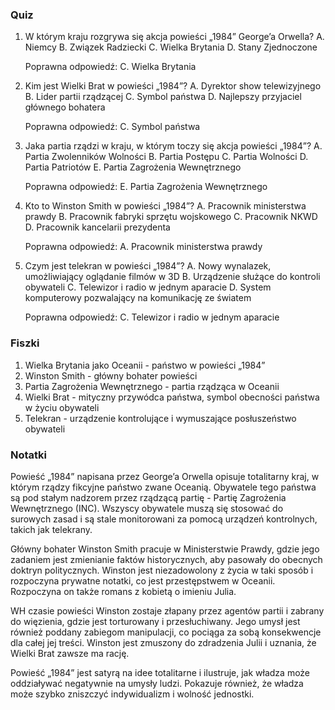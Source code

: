  ### Quiz

1. W którym kraju rozgrywa się akcja powieści „1984” George’a Orwella?
	A. Niemcy
	B. Związek Radziecki
	C. Wielka Brytania
	D. Stany Zjednoczone

	Poprawna odpowiedź: C. Wielka Brytania

2. Kim jest Wielki Brat w powieści „1984”?
	A. Dyrektor show telewizyjnego
	B. Lider partii rządzącej
	C. Symbol państwa
	D. Najlepszy przyjaciel głównego bohatera

	Poprawna odpowiedź: C. Symbol państwa

3. Jaka partia rządzi w kraju, w którym toczy się akcja powieści „1984”?
	A. Partia Zwolenników Wolności
	B. Partia Postępu
	C. Partia Wolności
	D. Partia Patriotów
	E. Partia Zagrożenia Wewnętrznego

	Poprawna odpowiedź: E. Partia Zagrożenia Wewnętrznego

4. Kto to Winston Smith w powieści „1984”?
	A. Pracownik ministerstwa prawdy
	B. Pracownik fabryki sprzętu wojskowego
	C. Pracownik NKWD
	D. Pracownik kancelarii prezydenta

	Poprawna odpowiedź: A. Pracownik ministerstwa prawdy

5. Czym jest telekran w powieści „1984”?
	A. Nowy wynalazek, umożliwiający oglądanie filmów w 3D
	B. Urządzenie służące do kontroli obywateli
	C. Telewizor i radio w jednym aparacie
	D. System komputerowy pozwalający na komunikację ze światem

	Poprawna odpowiedź: C. Telewizor i radio w jednym aparacie

### Fiszki

1. Wielka Brytania jako Oceanii - państwo w powieści „1984”
2. Winston Smith - główny bohater powieści
3. Partia Zagrożenia Wewnętrznego - partia rządząca w Oceanii
4. Wielki Brat - mityczny przywódca państwa, symbol obecności państwa w życiu obywateli
5. Telekran - urządzenie kontrolujące i wymuszające posłuszeństwo obywateli

### Notatki

Powieść „1984” napisana przez George’a Orwella opisuje totalitarny kraj, w którym rządzy fikcyjne państwo zwane Oceanią. Obywatele tego państwa są pod stałym nadzorem przez rządzącą partię - Partię Zagrożenia Wewnętrznego (INC). Wszyscy obywatele muszą się stosować do surowych zasad i są stale monitorowani za pomocą urządzeń kontrolnych, takich jak telekrany.

Główny bohater Winston Smith pracuje w Ministerstwie Prawdy, gdzie jego zadaniem jest zmienianie faktów historycznych, aby pasowały do obecnych doktryn politycznych. Winston jest niezadowolony z życia w taki sposób i rozpoczyna prywatne notatki, co jest przestępstwem w Oceanii. Rozpoczyna on także romans z kobietą o imieniu Julia.

WH czasie powieści Winston zostaje złapany przez agentów partii i zabrany do więzienia, gdzie jest torturowany i przesłuchiwany. Jego umysł jest również poddany zabiegom manipulacji, co pociąga za sobą konsekwencje dla całej jej treści. Winston jest zmuszony do zdradzenia Julii i uznania, że Wielki Brat zawsze ma rację.

Powieść „1984” jest satyrą na idee totalitarne i ilustruje, jak władza może oddziaływać negatywnie na umysły ludzi. Pokazuje również, że władza może szybko zniszczyć indywidualizm i wolność jednostki.